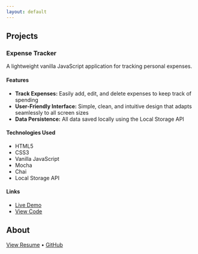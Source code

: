 ```yaml
---
layout: default
---
```


## Projects

### Expense Tracker

A lightweight vanilla JavaScript application for tracking personal expenses.

#### Features

- **Track Expenses:** Easily add, edit, and delete expenses to keep track of spending
- **User-Friendly Interface:** Simple, clean, and intuitive design that adapts seamlessly to all screen sizes
- **Data Persistence:** All data saved locally using the Local Storage API

<!-- [▶️ Watch Demo Video](assets/videos/expense-tracker-demo.mp4) -->

#### Technologies Used

- HTML5
- CSS3
- Vanilla JavaScript
- Mocha
- Chai
- Local Storage API

#### Links

- [Live Demo](https://mariella-arias.github.io/expense-tracker)
- [View Code](https://github.com/mariella-arias/expense-tracker)


## About


[View Resume](link-to-resume) • [GitHub](https://github.com/mariella-arias)
